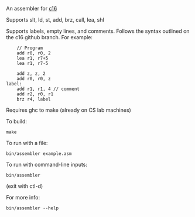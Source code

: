 An assembler for [c16](https://github.com/CS350C-Fall-2014/instruction-set/tree/c16)

Supports slt, ld, st, add, brz, call, lea, shl

Supports labels, empty lines, and comments. Follows the syntax outlined on the
c16 github branch.
For example:
```
    // Program
    add r0, r0, 2
    lea r1, r7+5
    lea r1, r7-5

    add z, z, 2
    add r0, r0, z
label:
    add r1, r1, 4 // comment
    add r2, r0, r1   
    brz r4, label
```

Requires ghc to make (already on CS lab machines)

To build:
```
make
```

To run with a file:
```
bin/assembler example.asm
```

To run with command-line inputs:
```
bin/assembler
```
(exit with ctl-d)


For more info:
```
bin/assembler --help
```


